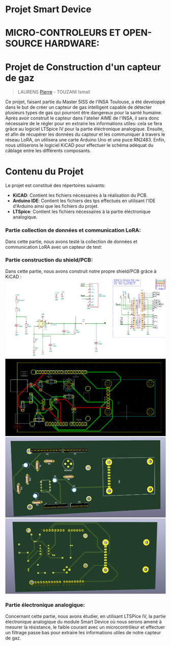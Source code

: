 
# Projet Smart Device
# MICRO-CONTROLEURS ET OPEN-SOURCE HARDWARE:
# Projet de Construction d'un capteur de gaz 
>LAURENS [Pierre](mailto:plaurens@etud.insa-toulouse.fr) - TOUZANI Ismail 


Ce projet, faisant partie du Master 5ISS de l'INSA Toulouse, a été developpé dans le but de créer un capteur de gas intelligent capable de détecter plusieurs types de gas qui pourront être dangereux pour la santé humaine.
Après avoir construit le capteur dans l'atelier AIME de l'INSA, il sera donc nécessaire de le régler pour en extraire les informations utiles: cela se fera grâce au logiciel LTSpice IV pour la partie éléctronique analogique. Ensuite, et afin de récupérer les données du capteur et les communiquer à travers le réseau LoRA, on utilisera une carte Arduino Uno et une puce RN2483. Enfin, nous utiliserons le logiciel KiCAD pour effectuer le schéma adéquat du câblage entre les différents composants.

# Contenu du Projet
Le projet est constitué des répertoires suivants:
-   **KiCAD**: Contient les fichiers nécessaires à la réalisation du PCB.
-   **Arduino IDE**: Contient les fichiers des tps effectués en utilisant l'IDE d'Arduino ainsi que les fichiers du projet.
-   **LTSpice**: Contient les fichiers nécessaires à la partie éléctronique analogique.

  
### Partie collection de données et communication LoRA: 
Dans cette partie, nous avons testé la collection de données et communication LoRA avec un capteur de test:
### Partie construction du shield/PCB: 
Dans cette partie, nous avons construit notre propre shield/PCB grâce à KiCAD :
![Schéma électronique](/Projet_Kicad/Eeschema_shield.png)
![Schéma électronique](/Projet_Kicad/PCB_shield_capteur.png)
![Schéma électronique](/Projet_Kicad/Shield_avant_3D.png)
![Schéma électronique](/Projet_Kicad/Shield_arriere_3D.png)
### Partie électronique analogique: 
Concernant cette partie, nous avons étudier, en utilisant LTSPice IV, la partie électronique analogique du module Smart Device où nous serons amené à mesurer la résistance, le faible courant avec un microcontrôleur et effectuer un filtrage passe bas pour extraire les informations utiles de notre capteur de gaz. 